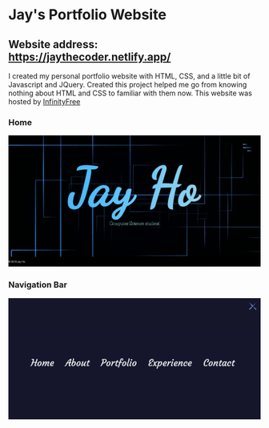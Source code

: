 # Jay's Portfolio Website
## Website address: https://jaythecoder.netlify.app/
I created my personal portfolio website with HTML, CSS, and a little bit of Javascript and JQuery. Created this project helped me go from knowing nothing about HTML and CSS to familiar with them now. This website was hosted by [InfinityFree](https://infinityfree.net/)
### Home
![alt text](https://github.com/Jayho261/Responsive-Website/blob/master/README%20img/home.png)
### Navigation Bar
![alt text](https://github.com/Jayho261/Responsive-Website/blob/master/README%20img/NavBar.png)




